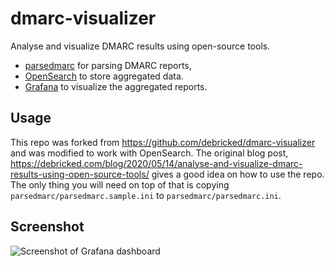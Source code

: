 # dmarc-visualizer

Analyse and visualize DMARC results using open-source tools.

* [parsedmarc](https://github.com/domainaware/parsedmarc) for parsing DMARC reports,
* [OpenSearch](https://opensearch.org/) to store aggregated data.
* [Grafana](https://grafana.com/) to visualize the aggregated reports.

## Usage

This repo was forked from https://github.com/debricked/dmarc-visualizer and was modified
to work with OpenSearch. The original blog post, https://debricked.com/blog/2020/05/14/analyse-and-visualize-dmarc-results-using-open-source-tools/
gives a good idea on how to use the repo. The only thing you will need on top of that
is copying `parsedmarc/parsedmarc.sample.ini` to `parsedmarc/parsedmarc.ini`.

## Screenshot

![Screenshot of Grafana dashboard](/big_screenshot.png?raw=true)
